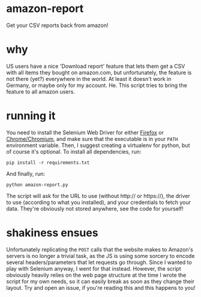 # amazon-report
Get your CSV reports back from amazon!

# why
US users have a nice 'Download report' feature that lets them get a CSV with
all items they bought on amazon.com, but unfortunately, the feature
is not there (yet?) everywhere in the world. At least it doesn't work in
Germany, or maybe only for my account. He. This script tries to bring the 
feature to all amazon users.

# running it
You need to install the Selenium Web Driver for either [Firefox][1] or
[Chrome/Chromium][2], and make sure that the executable is in your `PATH`
environment variable. Then, I suggest creating a virtualenv for python, but of
course it's optional. To install all dependencies, run:

    pip install -r requirements.txt

And finally, run:

    python amazon-report.py

The script will ask for the URL to use (without http:// or https://), the
driver to use (according to what you installed), and your credentials to fetch
your data. They're obviously not stored anywhere, see the code for yourself!

# shakiness ensues

Unfortunately replicating the `POST` calls that the website makes to Amazon's
servers is no longer a trivial task, as the JS is using some sorcery to encode
several headers/parameters that let requests go through. Since I wanted to
play with Selenium anyway, I went for that instead. However, the script
obviously heavily relies on the web page structure at the time I wrote the
script for my own needs, so it can easily break as soon as they change their
layout. Try and open an issue, if you're reading this and this happens to you!

[1]: https://github.com/mozilla/geckodriver/releases
[2]: https://sites.google.com/a/chromium.org/chromedriver/downloads
